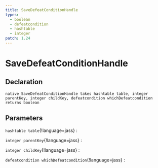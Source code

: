 ```yaml
---
title: SaveDefeatConditionHandle
types:
  - boolean
  - defeatcondition
  - hashtable
  - integer
patch: 1.24
---
```


# SaveDefeatConditionHandle

## Declaration

```jass
native SaveDefeatConditionHandle takes hashtable table, integer parentKey, integer childKey, defeatcondition whichDefeatcondition returns boolean
```

## Parameters
`hashtable table`{!language=jass}
: 

`integer parentKey`{!language=jass}
: 

`integer childKey`{!language=jass}
: 

`defeatcondition whichDefeatcondition`{!language=jass}
: 
